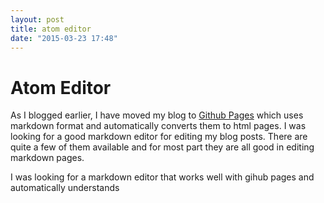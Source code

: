 ```yaml
---
layout: post
title: atom editor
date: "2015-03-23 17:48"
---
```


# Atom Editor

As I blogged earlier, I have moved my blog to [Github Pages][9ab92f76] which uses markdown format and automatically converts them to html pages.  I was looking for a good markdown editor for editing my blog posts.  There are quite a few of them available and for most part they are all good in editing markdown pages.

I was looking for a markdown editor that works well  with gihub pages and automatically understands



  [9ab92f76]: http://pages.github.com "Githubpages"
